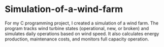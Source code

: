 # Simulation-of-a-wind-farm
For my C programming project, I created a simulation of a wind farm. The program tracks wind turbine states (operational, new, or broken) and simulates daily operations based on wind speed. It also calculates energy production, maintenance costs, and monitors full capacity operation.
